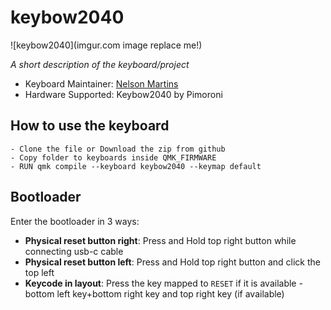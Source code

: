 # keybow2040

![keybow2040](imgur.com image replace me!)

_A short description of the keyboard/project_

-   Keyboard Maintainer: [Nelson Martins](https://github.com/iamnelsonmartins)
-   Hardware Supported: Keybow2040 by Pimoroni

## How to use the keyboard

    - Clone the file or Download the zip from github
    - Copy folder to keyboards inside QMK_FIRMWARE
    - RUN qmk compile --keyboard keybow2040 --keymap default

## Bootloader

Enter the bootloader in 3 ways:

-   **Physical reset button right**: Press and Hold top right button while connecting usb-c cable
-   **Physical reset button left**: Press and Hold top right button and click the top left
-   **Keycode in layout**: Press the key mapped to `RESET` if it is available - bottom left key+bottom right key and top right key (if available)
